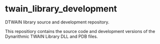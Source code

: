 # twain_library_development
DTWAIN library source and development repository.

This repositiory contains the source code and development versions of the Dynarithmic TWAIN Library DLL and PDB files.  
